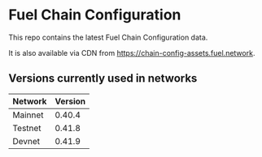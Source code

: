 # Fuel Chain Configuration

This repo contains the latest Fuel Chain Configuration data.

It is also available via CDN from https://chain-config-assets.fuel.network.

## Versions currently used in networks

| Network  | Version |
|----------|---------|
| Mainnet | 0.40.4 |
| Testnet | 0.41.8 |
| Devnet | 0.41.9 |